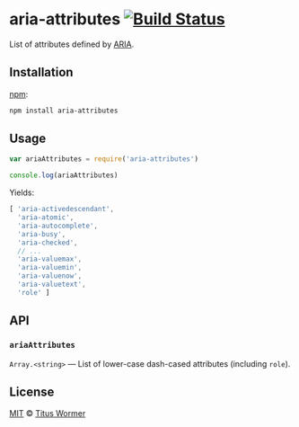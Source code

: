 # aria-attributes [![Build Status][travis-badge]][travis]

List of attributes defined by [ARIA][spec].

## Installation

[npm][]:

```bash
npm install aria-attributes
```

## Usage

```javascript
var ariaAttributes = require('aria-attributes')

console.log(ariaAttributes)
```

Yields:

```js
[ 'aria-activedescendant',
  'aria-atomic',
  'aria-autocomplete',
  'aria-busy',
  'aria-checked',
  // ...
  'aria-valuemax',
  'aria-valuemin',
  'aria-valuenow',
  'aria-valuetext',
  'role' ]
```

## API

### `ariaAttributes`

`Array.<string>` — List of lower-case dash-cased attributes (including
`role`).

## License

[MIT][license] © [Titus Wormer][author]

<!-- Definitions -->

[travis-badge]: https://img.shields.io/travis/wooorm/aria-attributes.svg

[travis]: https://travis-ci.org/wooorm/aria-attributes

[npm]: https://docs.npmjs.com/cli/install

[license]: license

[author]: http://wooorm.com

[spec]: https://www.w3.org/TR/wai-aria/
